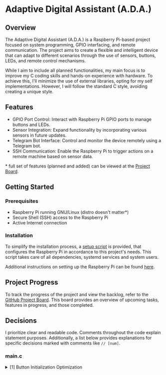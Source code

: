 # Adaptive Digital Assistant (A.D.A.)

## Overview

The Adaptive Digital Assistant (A.D.A.) is a Raspberry Pi-based project focused on system programming, GPIO interfacing, and remote communication. The project aims to create a flexible and intelligent device that can adapt to different scenarios through the use of sensors, buttons, LEDs, and remote control mechanisms.

While I aim to include all planned functionalities, my main focus is to improve my C coding skills and hands-on experience with hardware. To achieve this, I'll minimize the use of external libraries, opting for my self implementations. However, I will follow the standard C style, avoiding creating a unique style.

## Features 

- GPIO Port Control: Interact with Raspberry Pi GPIO ports to manage buttons and LEDs.
- Sensor Integration: Expand functionality by incorporating various sensors in future updates.
- Telegram Bot Interface: Control and monitor the device remotely using a Telegram bot.
- SSH Communication: Enable the Raspberry Pi to trigger actions on a remote machine based on sensor data.

\* full set of features (planned and added) can be viewed at the [Project Board](https://github.com/users/karshPrime/projects/6/views/1).

## Getting Started

### Prerequisites

- Raspberry Pi running GNU/Linux (distro doesn't matter*)
- Secure Shell (SSH) access to the Raspberry Pi
- Active Internet connection

### Installation

To simplify the installation process, a [setup script](./CONFIG/setup.sh) is provided, that configures the Raspberry Pi in accordance to this project's needs. This script takes care of all dependencies, systemd services and system users.

Additional instructions on setting up the Raspberry Pi can be found [here](./CONFIG/README.md).


## Project Progress

To track the progress of the project and view the backlog, refer to the [GitHub Project Board](https://github.com/users/karshPrime/projects/6/views/1). This board provides an overview of upcoming tasks, features in progress, and those completed.


## Decisions

I prioritize clear and readable code. Comments throughout the code explain statement purposes. Additionally, a list below provides explanations for specific decisions marked with comments like `// [num]`.

### main.c

<details>
<summary> [1] Button Initialization Optimization </summary>
For buttons, I store the array size in button_count to cut down on computational overhead in the main loop. This optimizes performance by avoiding repetitive calls to component_total() within each iteration. This choice minimizes redundant instructions by saving the array size once and reusing it, focusing solely on button state and value checks during the loop. 
<br>This optimization is exclusive to buttons, as LEDs and buzzers lack similar state or value considerations.
</details>

